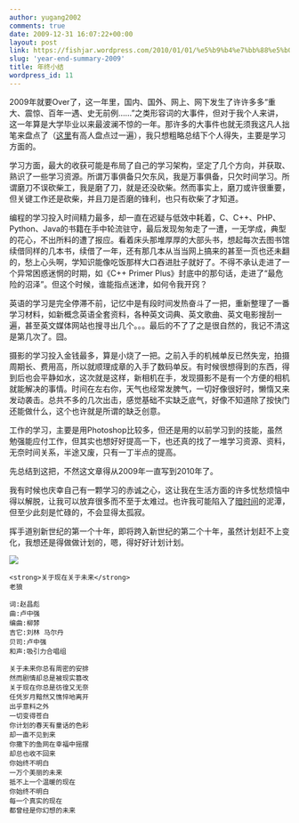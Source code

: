 ```yaml
---
author: yugang2002
comments: true
date: 2009-12-31 16:07:22+00:00
layout: post
link: https://fishjar.wordpress.com/2010/01/01/%e5%b9%b4%e7%bb%88%e5%b0%8f%e7%bb%93/
slug: 'year-end-summary-2009'
title: 年终小结
wordpress_id: 11
---
```


2009年就要Over了，这一年里，国内、国外、网上、网下发生了许许多多“重大、震惊、百年一遇、史无前例……”之类形容词的大事件，但对于我个人来讲，这一年算是大学毕业以来最波澜不惊的一年。那许多的大事件也就无须我这凡人拙笔来盘点了（[这里](http://docs.google.com/View?id=ajcjxbdn7g5s_61d5ssr5hc)有高人盘点过一遍），我只想粗略总结下个人得失，主要是学习方面的。

学习方面，最大的收获可能是布局了自己的学习架构，坚定了几个方向，并获取、熟识了一些学习资源。所谓万事俱备只欠东风，我是万事俱备，只欠时间学习。所谓磨刀不误砍柴工，我是磨了刀，就是还没砍柴。然而事实上，磨刀或许很重要，但关键工作还是砍柴，并且刀是否磨的锋利，也只有砍柴了才知道。

编程的学习投入时间精力最多，却一直在迟疑与低效中耗着，C、C++、PHP、Python、Java的书籍在手中轮流驻守，最后发现匆匆走了一遭，一无学成，典型的花心，不出所料的遭了报应。看着床头那堆厚厚的大部头书，想起每次去图书馆续借同样的几本书，续借了一年，还有那几本从当当网上搞来的甚至一页也还未翻的，愁上心头啊，学知识能像吃饭那样大口吞进肚子就好了。不得不承认走进了一个异常困惑迷惘的时期，如《C++ Primer Plus》封底中的那句话，走进了“最危险的沼泽”。但这个时候，谁能指点迷津，如何令我开窍？

英语的学习是完全停滞不前，记忆中是有段时间发热奋斗了一把，重新整理了一番学习材料，如新概念英语全套资料，各种英文词典、英文歌曲、英文电影搜刮一遍，甚至英文媒体网站也搜寻出几个。。。最后的不了了之是很自然的，我记不清这是第几次了。囧。

摄影的学习投入金钱最多，算是小烧了一把。之前入手的机械单反已然失宠，拍摄周期长、费用高，所以就顺理成章的入手了数码单反。有时候很想得到的东西，得到后也会平静如水，这次就是这样，新相机在手，发现摄影不是有一个方便的相机就能解决的事情。时间在左右你，天气也经常发脾气，一切好像很好时，懒惰又来发动袭击。总共不多的几次出击，感觉基础不实缺乏底气，好像不知道除了按快门还能做什么，这个也许就是所谓的缺乏创意。

工作的学习，主要是用Photoshop比较多，但还是用的以前学习到的技能，虽然勉强能应付工作，但其实也想好好提高一下，也还真的找了一堆学习资源、资料，无奈时间关系，半途又废，只有一丁半点的提高。

先总结到这把，不然这文章得从2009年一直写到2010年了。

我有时候也庆幸自己有一颗学习的赤诚之心，这让我在生活方面的许多忧愁烦恼中得以解脱，让我可以放弃很多而不至于太难过。也许我可能陷入了[暗时间](http://mindhacks.cn/2009/12/20/dark-time/)的泥潭，但至少此刻是忙碌的，不会显得太孤寂。

挥手道别新世纪的第一个十年，即将跨入新世纪的第二个十年，虽然计划赶不上变化，我想还是得做做计划的，嗯，得好好计划计划。

![](http://farm3.static.flickr.com/2601/4231337212_8117972c33_o.jpg)
    
    <strong>关于现在关于未来</strong>
    老狼
    
    词:赵昌彪
    曲:卢中强
    编曲:柳棼
    吉它:刘林 马尔丹
    贝司:卢中强
    和声:吸引力合唱组
    
    关于未来你总有周密的安排
    然而剧情却总是被现实篡改
    关于现在你总是彷徨又无奈
    任凭岁月黯然又憔悴地离开
    出乎意料之外
    一切变得苍白
    你计划的春天有童话的色彩
    却一直不见到来
    你撒下的鱼网在幸福中摇摆
    却总也收不回来
    你始终不明白
    一万个美丽的未来
    抵不上一个温暖的现在
    你始终不明白
    每一个真实的现在
    都曾经是你幻想的未来
    

 
